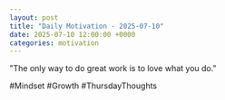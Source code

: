 ```yaml
---
layout: post
title: "Daily Motivation - 2025-07-10"
date: 2025-07-10 12:00:00 +0000
categories: motivation
---
```


"The only way to do great work is to love what you do."

#Mindset #Growth #ThursdayThoughts
